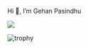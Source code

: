 Hi 👋, I’m Gehan Pasindhu

![](https://komarev.com/ghpvc/?username=GehanPasindhu&color=brightgreen)

![trophy](https://github-profile-trophy.vercel.app/?username=GehanPasindhu&no-frame=true&margin-w=5&no-bg=true&theme=alduin)


